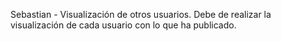 Sebastian - Visualización de otros usuarios.
Debe de realizar la visualización de cada usuario con lo que ha publicado.